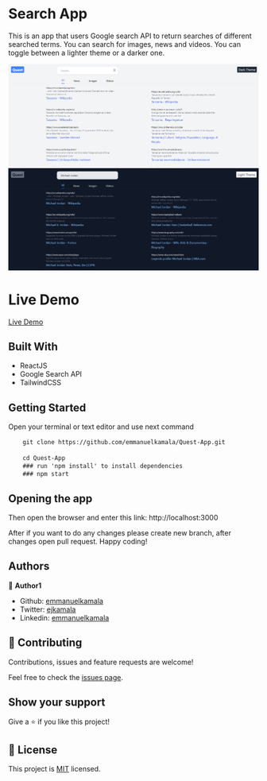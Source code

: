 # Search App

This is an app that users Google search API to return searches of different searched terms. You can search for images, news and videos. You can toggle between a lighter theme or a darker one.

![screenshot](./public/images/1.png)
![screenshot](./public/images/2.png)

# Live Demo
<a href="https://ejokasearch.netlify.app">Live Demo</a>


## Built With

- ReactJS
- Google Search API
- TailwindCSS


## Getting Started

Open your terminal or text editor and use next command

        git clone https://github.com/emmanuelkamala/Quest-App.git

        cd Quest-App
        ### run 'npm install' to install dependencies
        ### npm start


## Opening the app

Then open the browser and enter this link:
http://localhost:3000

After if you want to do any changes please create new branch, after changes open pull request.
Happy coding! 

## Authors

👤 **Author1**

- Github: [emmanuelkamala](https://github.com/emmanuelkamala)
- Twitter: [ejkamala](https://twitter.com/ejkamala)
- Linkedin: [emmanuelkamala](https://linkedin.com/in/emmanuelkamala)

## 🤝 Contributing

Contributions, issues and feature requests are welcome!

Feel free to check the [issues page](issues/).

## Show your support

Give a ⭐️ if you like this project!


## 📝 License

This project is [MIT](lic.url) licensed.
